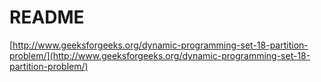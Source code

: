# README

[http://www.geeksforgeeks.org/dynamic-programming-set-18-partition-problem/](http://www.geeksforgeeks.org/dynamic-programming-set-18-partition-problem/)
